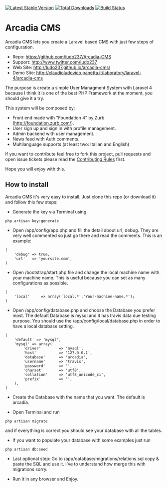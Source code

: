 [![Latest Stable Version](https://poser.pugx.org/ludo237/arcadia-cms/v/stable.png)](https://packagist.org/packages/ludo237/arcadia-cms)
[![Total Downloads](https://poser.pugx.org/ludo237/arcadia-cms/downloads.png)](https://packagist.org/packages/ludo237/arcadia-cms)
[![Build Status](https://travis-ci.org/ludo237/arcadia-cms.png)](https://travis-ci.org/ludo237/arcadia-cms)
# Arcadia CMS

Arcadia CMS lets you create a Laravel based CMS with just few steps of configuration.

* Repo: https://github.com/ludo237/Arcadia-CMS
* Support: http://www.twitter.com/ludo237
* Web Site: http://ludo237.github.io/arcadia-cms/
* Demo Site: http://claudioludovico.panetta.it/laboratory/laravel-4/arcadia-cms
 
The purpose is create a simple User Managment System with Laravel 4 because I think it is one of the best PHP Framework at the moment, you should give it a try.
 
This system will be composed by:
- Front end made with "Foundation 4" by Zurb (http://foundation.zurb.com/).
- User sign up and sign in with profile management.
- Admin backend with user management.
- News feed with Auth comments.
- Multilanguage supports (at least two: Italian and English)

If you want to contribute feel free to fork this project, pull requests and open issue tickets
 please read the <a href="https://github.com/ludo237/arcadia-cms/blob/master/CONTRIBUTING.md" target="_blank">Contributing Rules</a> first.

Hope you will enjoy with this.

## How to install

Arcadia CMS it's very easy to install. Just clone this repo (or download it) and follow this few steps:

* Generate the key via Terminal using

```
php artisan key:generate
```

* Open /app/config/app.php and fill the detail about url, debug. They are very well commented so just go there and read the comments. This is an example:

```
(
	'debug'	=> true,
	'url'	=> 'yoursite.com',
)
```

* Open /bootstrap/start.php file and change the local machine name with your machine name. This is useful because you can set as many configurations as possible.

```
(
	'local' 	=> array('local.*','Your-machine-name.*');
)
```

* Open /app/config/database.php and choose the Database you prefer most. The default Database is mysql and it has travis data due testing purpose. You should use the /app/config/local/database.php in order to have a local database setting.

```
(
	'default' => 'mysql',
	'mysql' => array(
		'driver'    	=> 'mysql',
		'host'      	=> '127.0.0.1',
		'database'  	=> 'arcadia',
		'username'  	=> 'travis',
		'password'  	=> '',
		'charset'   	=> 'utf8',
		'collation' 	=> 'utf8_unicode_ci',
		'prefix'    	=> '',
	),
)
```

* Create the Database with the name that you want. The default is arcadia.

* Open Terminal and run

```
php artisan migrate
```

and if everything is correct you should see your database with all the tables.

* If you want to populate your database with some examples just run

```
php artisan db:seed
```

* Last optional step: Go to /app/database/migrations/relations.sql copy & paste the SQL and use it. I've to understand how merge this with migrations sorry.

* Run it in any browser and Enjoy.
